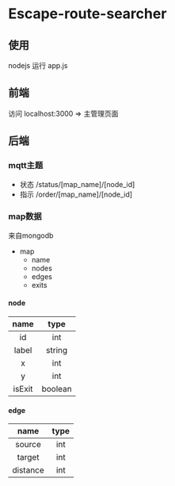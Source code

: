 # Escape-route-searcher

## 使用
nodejs 运行 app.js 

## 前端
访问 localhost:3000 => 主管理页面 

## 后端
### mqtt主题
+ 状态 /status/[map_name]/[node_id] 
+ 指示 /order/[map_name]/[node_id] 

### map数据
来自mongodb
  + map
    + name
    + nodes
    + edges 
    + exits
#### node
|  name  |  type |
|:------:|:-----:|
|   id   |  int  |
|  label | string|
|   x    |  int  |
|   y    |  int  |
| isExit |boolean|
#### edge
|  name  |  type |
|:------:|:-----:|
| source |  int |
| target |  int |
|distance|  int |
